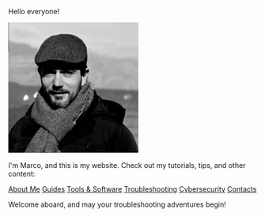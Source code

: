 Hello everyone!

![[picture]](/static/images/Image1.png)

I'm Marco, and this is my website. Check out my tutorials, tips, and other content:

[About Me](/about.md) [Guides](/guides) [Tools & Software](/tools) [Troubleshooting](/troubleshooting) [Cybersecurity](/cybersecurity) [Contacts](/contacts)

Welcome aboard, and may your troubleshooting adventures begin!
